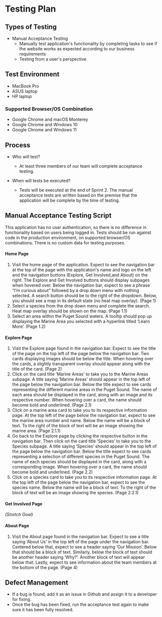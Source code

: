 # Testing Plan

## Types of Testing

- Manual Acceptance Testing
  - Manually test application's functionality by completing tasks to see if the website works as expected according to our business requirements
  - Testing from a user's perspective

## Test Environment

- MacBook Pro
- ASUS laptop
- HP laptop

### Supported Browser/OS Combination

- Google Chrome and macOS Monterey
- Google Chrome and Windows 10
- Google Chrome and Windows 11

## Process

- Who will test?
  - At least three members of our team will complete acceptance testing.
 
- When will tests be executed?
  - Tests will be executed at the end of Sprint 2. The manual acceptance tests are written based on the premise that the application will be complete by the time of testing. 

## Manual Acceptance Testing Script

This application has no user authentication, so there is no difference in functionality based on users being logged in. Tests should be run against code in the production environment, on supported browser/OS combinations. There is no custom data for testing purposes.

#### Home Page

1. Visit the home page of the application. Expect to see the navigation bar at the top of the page with the application's name and logo on the left and the navigation buttons (Explore, Get Involved,and About) on the right. The Explore and Get Involved buttons should display subpages when hovered over. Below the navigation bar, expect to see a phrase “I’m curious about” followed by a drop down menu with nothing selected. A search button should be to the right of the dropdown. Below, you should see a map in its default state (no heat map overlay). (Page 1)
2. Select a species from the drop down menu and complete the search. Heat map overlay should be shown on the map. (Page 1.1)
3. Select an area within the Puget Sound waters. A tooltip should pop up displaying the Marine Area you selected with a hyperlink titled ‘Learn More’. (Page 1.2)

#### Explore Page

1. Visit the Explore page found in the navigation bar. Expect to see the title of the page on the top left of the page below the navigation bar. Two cards displaying images should be below the title. When hovering over the cards, a slightly transparent overlay should appear along with the title of the card. (Page 2)
2. Click on the card title ‘Marine Areas’ to take you to the Marine Areas subpage. A title saying ‘Marine Areas’ should appear in the top left of the page below the navigation bar. Below the title expect to see cards representing the different marine areas in the Puget Sound. The name of each area should be displayed in the card, along with an image and its respective number. When hovering over a card, the name should become bold and underlined. (Page 2.1)
3. Click on a marine area card to take you to its respective information page. At the top left of the page below the navigation bar, expect to see the marine area number and name. Below the name will be a block of text. To the right of the block of text will be an image showing the marine area. (Page 2.1.1)
4. Go back to the Explore page by clicking the respective button in the navigation bar. Then click on the card title ‘Species’ to take you to the Species subpage. A title saying ‘Species’ should appear in the top left of the page below the navigation bar. Below the title expect to see cards representing a selection of different species in the Puget Sound. The name of each species should be displayed in the card, along with a corresponding image. When hovering over a card, the name should become bold and underlined. (Page 2.2)
5. Click on a species card to take you to its respective information page. At the top left of the page below the navigation bar, expect to see the species name. Below the name will be a block of text. To the right of the block of text will be an image showing the species. (Page 2.2.1)

#### Get Involved Page

_(Stretch Goal)_

#### About Page

1. Visit the About page found in the navigation bar. Expect to see a title saying ‘About Us’ in the top left of the page under the navigation bar. Centered below that, expect to see a header saying ‘Our Mission’. Below that should be a block of text. Similarly, below the block of text should be another header saying ‘Why?’. Another block of text will appear below that. Lastly, expect to see information about the team members at the bottom of the page. (Page 4)

## Defect Management

- If a bug is found, add it as an issue in Github and assign it to a developer for fixing.
- Once the bug has been fixed, run the acceptance test again to make sure it has been fully resolved.

